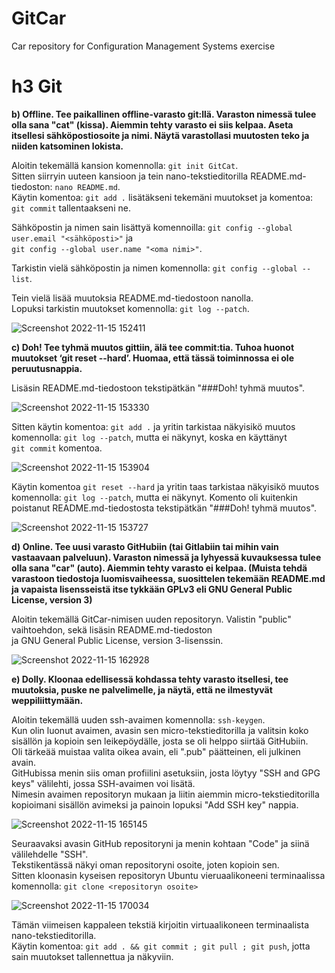 # GitCar
Car repository for Configuration Management Systems exercise

# h3 Git

__b) Offline. Tee paikallinen offline-varasto git:llä. Varaston nimessä tulee olla sana "cat" (kissa). Aiemmin tehty varasto ei siis kelpaa. Aseta itsellesi sähköpostiosoite ja nimi. Näytä varastollasi muutosten teko ja niiden katsominen lokista.__ 

Aloitin tekemällä kansion komennolla: `git init GitCat`. </br>
Sitten siirryin uuteen kansioon ja tein nano-tekstieditorilla README.md-tiedoston: `nano README.md`. </br>
Käytin komentoa: `git add .` lisätäkseni tekemäni muutokset ja komentoa: `git commit` tallentaakseni ne. </br>

Sähköpostin ja nimen sain lisättyä komennoilla: `git config --global user.email "<sähköposti>"` ja </br>
`git config --global user.name "<oma nimi>"`. 

Tarkistin vielä sähköpostin ja nimen komennolla: `git config --global --list`.

Tein vielä lisää muutoksia README.md-tiedostoon nanolla. </br>
Lopuksi tarkistin muutokset komennolla: `git log --patch`.

![Screenshot 2022-11-15 152411](https://user-images.githubusercontent.com/116954333/201936382-ad2be891-cfb3-4039-951a-c254f2a9779a.png)



__c) Doh! Tee tyhmä muutos gittiin, älä tee commit:tia. Tuhoa huonot muutokset ‘git reset --hard’. Huomaa, että tässä toiminnossa ei ole peruutusnappia.__

Lisäsin README.md-tiedostoon tekstipätkän "###Doh! tyhmä muutos". </br>

![Screenshot 2022-11-15 153330](https://user-images.githubusercontent.com/116954333/201940895-6a362c2c-75c5-4a01-995d-a0353cf9ca1c.png)

Sitten käytin komentoa: `git add .` ja  yritin tarkistaa näkyisikö muutos komennolla: `git log --patch`, mutta ei näkynyt, koska en käyttänyt </br>
`git commit` komentoa.

![Screenshot 2022-11-15 153904](https://user-images.githubusercontent.com/116954333/201942850-9ffeeee9-4748-45dc-99d2-0843cad47764.png)

Käytin komentoa `git reset --hard` ja yritin taas tarkistaa näkyisikö muutos komennolla: `git log --patch`, mutta ei näkynyt.
Komento oli kuitenkin poistanut README.md-tiedostosta tekstipätkän "###Doh! tyhmä muutos".

![Screenshot 2022-11-15 153727](https://user-images.githubusercontent.com/116954333/201942927-96b24f1b-f620-4728-9fc6-525e9cceea75.png)



__d) Online. Tee uusi varasto GitHubiin (tai Gitlabiin tai mihin vain vastaavaan palveluun). Varaston nimessä ja lyhyessä kuvauksessa tulee olla sana "car" (auto). Aiemmin tehty varasto ei kelpaa. (Muista tehdä varastoon tiedostoja luomisvaiheessa, suosittelen tekemään README.md ja vapaista lisensseistä itse tykkään GPLv3 eli GNU General Public License, version 3)__

Aloitin tekemällä GitCar-nimisen uuden repositoryn. Valistin "public" vaihtoehdon, sekä lisäsin README.md-tiedoston </br> ja GNU General Public License, version 3-lisenssin.

![Screenshot 2022-11-15 162928](https://user-images.githubusercontent.com/116954333/201944757-998acc8b-8981-4536-918b-4e0c20497dbe.png)



__e) Dolly. Kloonaa edellisessä kohdassa tehty varasto itsellesi, tee muutoksia, puske ne palvelimelle, ja näytä, että ne ilmestyvät weppiliittymään.__

Aloitin tekemällä uuden ssh-avaimen komennolla: `ssh-keygen`. </br>
Kun olin luonut avaimen, avasin sen micro-tekstieditorilla ja valitsin koko sisällön ja kopioin sen leikepöydälle, josta se oli helppo siirtää GitHubiin. </br>
Oli tärkeää muistaa valita oikea avain, eli ".pub" päätteinen, eli julkinen avain.</br>
GitHubissa menin siis oman profiilini asetuksiin, josta löytyy "SSH and GPG keys" välilehti, jossa SSH-avaimen voi lisätä. </br>
Nimesin avaimen repositoryn mukaan ja liitin aiemmin micro-tekstieditorilla kopioimani sisällön avimeksi ja painoin lopuksi "Add SSH key" nappia.

![Screenshot 2022-11-15 165145](https://user-images.githubusercontent.com/116954333/202200655-4bb8d7ad-4a62-4d29-8548-d15a21bad31f.png)

Seuraavaksi avasin GitHub repositoryni ja menin kohtaan "Code" ja siinä välilehdelle "SSH". </br>
Tekstikentässä näkyi oman repositoryni osoite, joten kopioin sen. </br>
Sitten kloonasin kyseisen repositoryn Ubuntu vieruaalikoneeni terminaalissa komennolla: `git clone <repositoryn osoite>` </br>

![Screenshot 2022-11-15 170034](https://user-images.githubusercontent.com/116954333/202199959-97b9c733-9c02-4e26-a233-af696a889439.png)

Tämän viimeisen kappaleen tekstiä kirjoitin virtuaalikoneen terminaalista nano-tekstieditorilla. </br>
Käytin komentoa: `git add . && git commit ; git pull ; git push`, jotta sain muutokset tallennettua ja näkyviin.


















